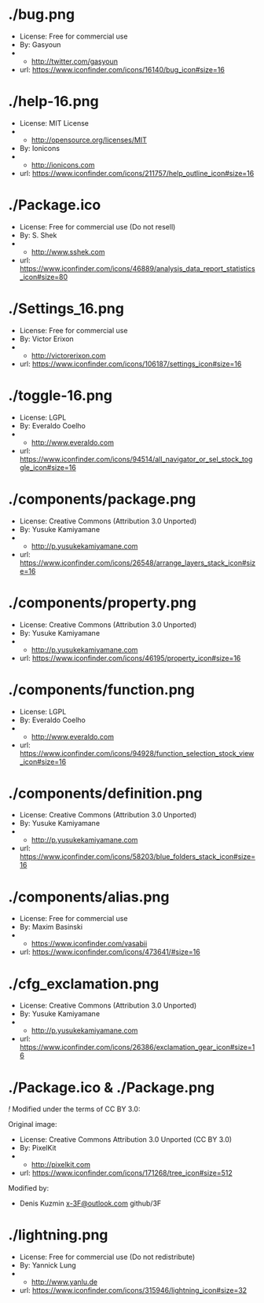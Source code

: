 # ./bug.png

* License: Free for commercial use
* By: Gasyoun
* * http://twitter.com/gasyoun
* url: https://www.iconfinder.com/icons/16140/bug_icon#size=16

# ./help-16.png

* License: MIT License
* * http://opensource.org/licenses/MIT
* By: Ionicons
* * http://ionicons.com
* url: https://www.iconfinder.com/icons/211757/help_outline_icon#size=16

# ./Package.ico

* License: Free for commercial use (Do not resell)
* By: S. Shek
* * http://www.sshek.com
* url: https://www.iconfinder.com/icons/46889/analysis_data_report_statistics_icon#size=80

# ./Settings_16.png

* License: Free for commercial use
* By: Victor Erixon
* * http://victorerixon.com
* url: https://www.iconfinder.com/icons/106187/settings_icon#size=16

# ./toggle-16.png

* License: LGPL
* By: Everaldo Coelho
* * http://www.everaldo.com
* url: https://www.iconfinder.com/icons/94514/all_navigator_or_sel_stock_toggle_icon#size=16

# ./components/package.png

* License: Creative Commons (Attribution 3.0 Unported)
* By: Yusuke Kamiyamane
* * http://p.yusukekamiyamane.com
* url: https://www.iconfinder.com/icons/26548/arrange_layers_stack_icon#size=16

# ./components/property.png

* License: Creative Commons (Attribution 3.0 Unported)
* By: Yusuke Kamiyamane
* * http://p.yusukekamiyamane.com
* url: https://www.iconfinder.com/icons/46195/property_icon#size=16

# ./components/function.png

* License: LGPL
* By: Everaldo Coelho
* * http://www.everaldo.com
* url: https://www.iconfinder.com/icons/94928/function_selection_stock_view_icon#size=16

# ./components/definition.png

* License: Creative Commons (Attribution 3.0 Unported)
* By: Yusuke Kamiyamane
* * http://p.yusukekamiyamane.com
* url: https://www.iconfinder.com/icons/58203/blue_folders_stack_icon#size=16

# ./components/alias.png

* License: Free for commercial use
* By: Maxim Basinski
* * https://www.iconfinder.com/vasabii
* url: https://www.iconfinder.com/icons/473641/#size=16

# ./cfg_exclamation.png

* License: Creative Commons (Attribution 3.0 Unported)
* By: Yusuke Kamiyamane
* * http://p.yusukekamiyamane.com
* url: https://www.iconfinder.com/icons/26386/exclamation_gear_icon#size=16

# ./Package.ico & ./Package.png

*!* Modified under the terms of CC BY 3.0:

Original image:

* License: Creative Commons Attribution 3.0 Unported (CC BY 3.0)
* By: PixelKit 
* * http://pixelkit.com
* url: https://www.iconfinder.com/icons/171268/tree_icon#size=512

Modified by:

* Denis Kuzmin <x-3F@outlook.com> github/3F

# ./lightning.png

* License: Free for commercial use (Do not redistribute)
* By: Yannick Lung
* * http://www.yanlu.de
* url: https://www.iconfinder.com/icons/315946/lightning_icon#size=32
